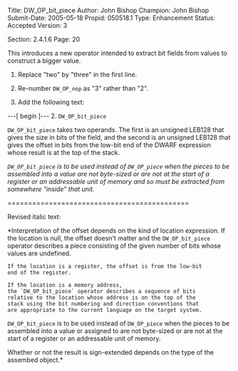 Title:       DW_OP_bit_piece
Author:      John Bishop
Champion:    John Bishop
Submit-Date: 2005-05-18
Propid:      050518.1
Type:        Enhancement
Status:      Accepted
Version:     3

Section: 2.4.1.6
Page: 20

This introduces a new operator intended to extract bit fields
from values to construct a bigger value.

1. Replace "two" by "three" in the first line.

2. Re-number `DW_OP_nop` as "3" rather than "2".

3. Add the following text:

---[ begin ]---
2. `DW_OP_bit_piece`

`DW_OP_bit_piece` takes two operands.  The first is an unsigned LEB128
that gives the size in bits of the field, and the second is an unsigned
LEB128 that gives the offset in bits from the low-bit end of the DWARF
expression whose result is at the top of the stack.

*`DW_OP_bit_piece` is to be used instead of `DW_OP_piece` when the pieces to
be assembled into a value are not byte-sized or are not at the start of
a register or an addressable unit of memory and so must be extracted 
from somewhere "inside" that unit.*

============================================

Revised italic text:

*Interpretation of the offset depends on the kind of
    location expression.  If the location is null, the
    offset doesn't matter and the `DW_OP_bit_piece` operator
    describes a piece consisting of the given number of bits
    whose values are undefined.

    If the location is a register, the offset is from the low-bit
    end of the register.

    If the location is a memory address,
    the `DW_OP_bit_piece` operator describes a sequence of bits
    relative to the location whose address is on the top of the
    stack using the bit numbering and direction conventions that
    are appropriate to the current language on the target system.

`DW_OP_bit_piece` is to be used instead of `DW_OP_piece` when the pieces to
be assembled into a value or assigned to are not byte-sized or are not
at the start of a register or an addressable unit of memory.  

Whether or not the result is sign-extended depends on the type of
the assembed object.*
